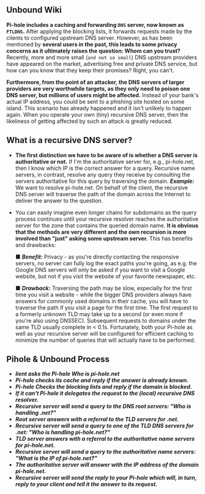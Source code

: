## Unbound Wiki

**Pi-hole includes a caching and forwarding `DNS` server, now known as `FTLDNS`.** After applying the blocking lists, it forwards requests made by the clients to configured upstream DNS server. However, as has been mentioned by **several users in the past, this leads to some privacy concerns as it ultimately raises the question: Whom can you trust?** Recently, more and more small (`and not so small`) DNS upstream providers have appeared on the market, advertising free and private DNS service, but how can you know that they keep their promises? Right, you can't.

**Furthermore, from the point of an attacker, the DNS servers of larger providers are very worthwhile targets, as they only need to poison one DNS server, but millions of users might be affected.** Instead of your bank's actual IP address, you could be sent to a phishing site hosted on some island. This scenario has already happened and it isn't unlikely to happen again. When you operate your own (tiny) recursive DNS server, then the likeliness of getting affected by such an attack is greatly reduced.

## What is a recursive DNS server?
  
  - **The first distinction we have to be aware of is whether a DNS server is authoritative or not.** If I'm the authoritative server for, e.g., pi-hole.net, then I know which IP is the correct answer for a query. Recursive name servers, in contrast, resolve any query they receive by consulting the servers authoritative for this query by traversing the domain. ***Example:*** We want to resolve pi-hole.net. On behalf of the client, the recursive DNS server will traverse the path of the domain across the Internet to deliver the answer to the question.
    
  - You can easily imagine even longer chains for subdomains as the query process continues until your recursive resolver reaches the authoritative server for the zone that contains the queried domain name. **It is obvious that the methods are very different and the own recursion is more involved than "just" asking some upstream server.** This has benefits and drawbacks:
    
    ■ ***Benefit:*** Privacy - as you're directly contacting the responsive servers, no server can fully log the exact paths you're going, as e.g. the Google DNS servers will only be asked if you want to visit a Google website, but not if you visit the website of your favorite newspaper, etc.

    ■ ***Drawback:*** Traversing the path may be slow, especially for the first time you visit a website - while the bigger DNS providers always have answers for commonly used domains in their cache, you will have to traverse the path if you visit a page for the first time. The first request to a formerly unknown TLD may take up to a second (or even more if you're also using DNSSEC). Subsequent requests to domains under the same TLD usually complete in < 0.1s. Fortunately, both your Pi-hole as well as your recursive server will be configured for efficient caching to minimize the number of queries that will actually have to be performed.

## Pihole & Unbound Process

- ***lient asks the Pi-hole Who is pi-hole.net***
- ***Pi-hole checks its cache and reply if the answer is already known.***
- ***Pi-hole Checks the blocking lists and reply if the domain is blocked.***
- ***If it can't Pi-hole it delegates the request to the (local) recursive DNS resolver.***
- ***Recursive server will send a query to the DNS root servers: "Who is handling .net?"***
- ***Root server answers with a referral to the TLD servers for .net.***
- ***Recursive server will send a query to one of the TLD DNS servers for .net: "Who is handling pi-hole.net?"***
- ***TLD server answers with a referral to the authoritative name servers for pi-hole.net.***
- ***Recursive server will send a query to the authoritative name servers: "What is the IP of pi-hole.net?"***
- ***The authoritative server will answer with the IP address of the domain pi-hole.net.***
- ***Recursive server will send the reply to your Pi-hole which will, in turn, reply to your client and tell it the answer to its request.***

